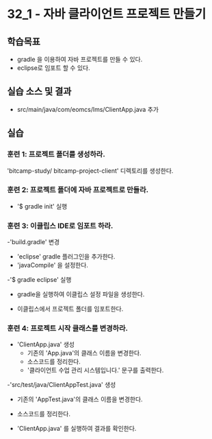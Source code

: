 # 32_1 - 자바 클라이언트 프로젝트 만들기

## 학습목표

- gradle 을 이용하여 자바 프로젝트를 만들 수 있다.
- eclipse로 임포트 할 수 있다.

## 실습 소스 및 결과

- src/main/java/com/eomcs/lms/ClientApp.java 추가

## 실습  

### 훈련 1: 프로젝트 폴더를 생성하라.

'bitcamp-study/ bitcamp-project-client' 디렉토리를 생성한다.


### 훈련 2: 프로젝트 폴더에 자바 프로젝트로 만들라.

- '$ gradle init' 실행


### 훈련 3: 이클립스 IDE로 임포트 하라.

-'build.gradle' 변경
  - 'eclipse' gradle 플러그인을 추가한다.
  - 'javaCompile' 을 설정한다.
  
-'$ gradle eclipse' 실행
  - gradle을 실행하여 이클립스 설정 파일을 생성한다.
  
- 이클립스에서 프로젝트 폴더를 임포트한다.


### 훈련 4: 프로젝트 시작 클래스를 변경하라.

- 'ClientApp.java' 생성
  - 기존의 'App.java'의 클래스 이름을 변경한다.
  - 소스코드를 정리한다.
  - '클라이언트 수업 관리 시스템입니다.' 문구를 출력한다.
  
-'src/test/java/ClientAppTest.java' 생성
  - 기존의 'AppTest.java'의 클래스 이름을 변경한다.
  - 소스코드를 정리한다.
  
- 'ClientApp.java' 를 실행하여 결과를 확인한다. 
